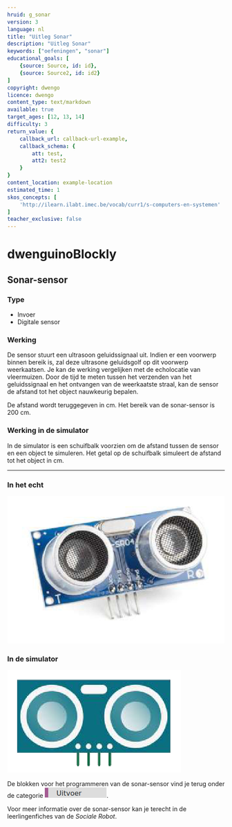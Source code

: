 ```yaml
---
hruid: g_sonar
version: 3
language: nl
title: "Uitleg Sonar"
description: "Uitleg Sonar"
keywords: ["oefeningen", "sonar"]
educational_goals: [
    {source: Source, id: id}, 
    {source: Source2, id: id2}
]
copyright: dwengo
licence: dwengo
content_type: text/markdown
available: true
target_ages: [12, 13, 14]
difficulty: 3
return_value: {
    callback_url: callback-url-example,
    callback_schema: {
        att: test,
        att2: test2
    }
}
content_location: example-location
estimated_time: 1
skos_concepts: [
    'http://ilearn.ilabt.imec.be/vocab/curr1/s-computers-en-systemen'
]
teacher_exclusive: false
---
```

# dwenguinoBlockly
## Sonar-sensor

### Type
- Invoer
- Digitale sensor

### Werking
De sensor stuurt een ultrasoon geluidssignaal uit. Indien er een voorwerp binnen bereik is, zal deze ultrasone geluidsgolf op dit voorwerp weerkaatsen. Je kan de werking vergelijken met de echolocatie van vleermuizen. Door de tijd te meten tussen het verzenden van het geluidssignaal en het ontvangen van de weerkaatste straal, kan de sensor de afstand tot het object nauwkeurig bepalen. 

De afstand wordt teruggegeven in cm. Het bereik van de sonar-sensor is 200 cm.

### Werking in de simulator
In de simulator is een schuifbalk voorzien om de afstand tussen de sensor en een object te simuleren. Het getal op de schuifbalk simuleert de afstand tot het object in cm.

***

### In het echt

![](embed/sonar.png "Sonar-sensor")

### In de simulator

![](embed/Sonarsim.png "Sonar-sensor simulator")

De blokken voor het programmeren van de sonar-sensor vind je terug onder de categorie ![](embed/cat_uitvoer.png "cateogrie uitvoer").

<div class="alert alert-box alert-success">
Voor meer informatie over de sonar-sensor kan je terecht in de leerlingenfiches van de <em>Sociale Robot</em>.
</div>